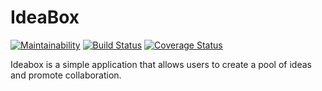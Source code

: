 # IdeaBox
[![Maintainability](https://api.codeclimate.com/v1/badges/5f42fc5f22797bb37c42/maintainability)](https://codeclimate.com/github/WillyWunderdog/IdeaBox/maintainability)
[![Build Status](https://travis-ci.org/WillyWunderdog/IdeaBox.svg?branch=development)](https://travis-ci.org/WillyWunderdog/IdeaBox)
[![Coverage Status](https://coveralls.io/repos/github/WillyWunderdog/IdeaBox/badge.svg?branch=chore%2F%23155399354%2Fcoverage-report)](https://coveralls.io/github/WillyWunderdog/IdeaBox?branch=chore%2F%23155399354%2Fcoverage-report)


Ideabox is a simple application that allows users to create a pool of ideas and promote collaboration.

